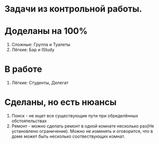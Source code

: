 # Задачи из контрольной работы.
# Доделаны на 100%
1) Сложные: Группа и Туалеты
2) Лёгкие: Бар и IStudy
# В работе
1) Лёгкие: Студенты, Делегат
# Сделаны, но есть нюансы
1) Поиск - не ищет все существующие пути при обределённых обстоятельствах
2) Ремонт - можно сделать ремонт в одной комнате несколько раз(Не установлено ограничение). Можно не изменять и оговорится, что в доме может быть несколько соотвествующих комнат.
